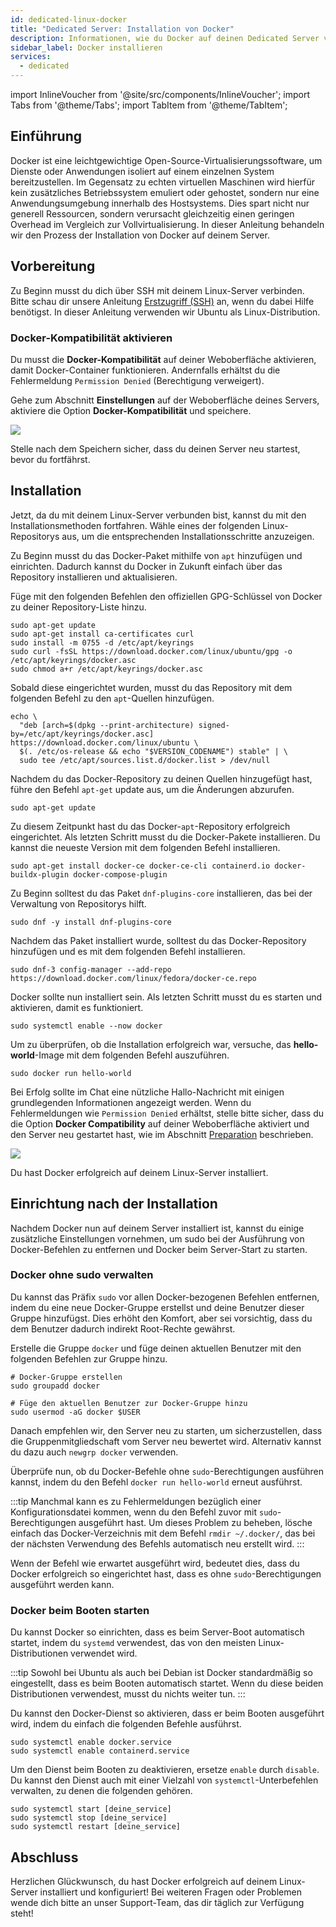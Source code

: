 ```yaml
---
id: dedicated-linux-docker
title: "Dedicated Server: Installation von Docker"
description: Informationen, wie du Docker auf deinen Dedicated Server von ZAP-Hosting installieren kannst - ZAP-Hosting.com Dokumentation
sidebar_label: Docker installieren
services:
  - dedicated
---
```


import InlineVoucher from '@site/src/components/InlineVoucher';
import Tabs from '@theme/Tabs';
import TabItem from '@theme/TabItem';

## Einführung

Docker ist eine leichtgewichtige Open-Source-Virtualisierungssoftware, um Dienste oder Anwendungen isoliert auf einem einzelnen System bereitzustellen. Im Gegensatz zu echten virtuellen Maschinen wird hierfür kein zusätzliches Betriebssystem emuliert oder gehostet, sondern nur eine Anwendungsumgebung innerhalb des Hostsystems. Dies spart nicht nur generell Ressourcen, sondern verursacht gleichzeitig einen geringen Overhead im Vergleich zur Vollvirtualisierung. In dieser Anleitung behandeln wir den Prozess der Installation von Docker auf deinem Server.

<InlineVoucher />

## Vorbereitung

Zu Beginn musst du dich über SSH mit deinem Linux-Server verbinden. Bitte schau dir unsere Anleitung [Erstzugriff (SSH)](vserver-linux-ssh.md) an, wenn du dabei Hilfe benötigst. In dieser Anleitung verwenden wir Ubuntu als Linux-Distribution.

### Docker-Kompatibilität aktivieren

Du musst die **Docker-Kompatibilität** auf deiner Weboberfläche aktivieren, damit Docker-Container funktionieren. Andernfalls erhältst du die Fehlermeldung `Permission Denied` (Berechtigung verweigert).

Gehe zum Abschnitt **Einstellungen** auf der Weboberfläche deines Servers, aktiviere die Option **Docker-Kompatibilität** und speichere.

![](https://screensaver01.zap-hosting.com/index.php/s/o5t82kKM38r2MwY/preview)

Stelle nach dem Speichern sicher, dass du deinen Server neu startest, bevor du fortfährst.

## Installation

Jetzt, da du mit deinem Linux-Server verbunden bist, kannst du mit den Installationsmethoden fortfahren. Wähle eines der folgenden Linux-Repositorys aus, um die entsprechenden Installationsschritte anzuzeigen.

<Tabs>
<TabItem value="ubuntu/debian" label="Ubuntu & Debian" default>

Zu Beginn musst du das Docker-Paket mithilfe von `apt` hinzufügen und einrichten. Dadurch kannst du Docker in Zukunft einfach über das Repository installieren und aktualisieren.

Füge mit den folgenden Befehlen den offiziellen GPG-Schlüssel von Docker zu deiner Repository-Liste hinzu.
```
sudo apt-get update
sudo apt-get install ca-certificates curl
sudo install -m 0755 -d /etc/apt/keyrings
sudo curl -fsSL https://download.docker.com/linux/ubuntu/gpg -o /etc/apt/keyrings/docker.asc
sudo chmod a+r /etc/apt/keyrings/docker.asc
```

Sobald diese eingerichtet wurden, musst du das Repository mit dem folgenden Befehl zu den `apt`-Quellen hinzufügen.
```
echo \
  "deb [arch=$(dpkg --print-architecture) signed-by=/etc/apt/keyrings/docker.asc] https://download.docker.com/linux/ubuntu \
  $(. /etc/os-release && echo "$VERSION_CODENAME") stable" | \
  sudo tee /etc/apt/sources.list.d/docker.list > /dev/null
```

Nachdem du das Docker-Repository zu deinen Quellen hinzugefügt hast, führe den Befehl `apt-get` update aus, um die Änderungen abzurufen.
```
sudo apt-get update
```

Zu diesem Zeitpunkt hast du das Docker-`apt`-Repository erfolgreich eingerichtet. Als letzten Schritt musst du die Docker-Pakete installieren. Du kannst die neueste Version mit dem folgenden Befehl installieren.
```
sudo apt-get install docker-ce docker-ce-cli containerd.io docker-buildx-plugin docker-compose-plugin
```

</TabItem>

<TabItem value="fedora" label="Fedora">

Zu Beginn solltest du das Paket `dnf-plugins-core` installieren, das bei der Verwaltung von Repositorys hilft.
```
sudo dnf -y install dnf-plugins-core
```

Nachdem das Paket installiert wurde, solltest du das Docker-Repository hinzufügen und es mit dem folgenden Befehl installieren.
```
sudo dnf-3 config-manager --add-repo https://download.docker.com/linux/fedora/docker-ce.repo
```

Docker sollte nun installiert sein. Als letzten Schritt musst du es starten und aktivieren, damit es funktioniert.
```
sudo systemctl enable --now docker
```

</TabItem>
</Tabs>

Um zu überprüfen, ob die Installation erfolgreich war, versuche, das **hello-world**-Image mit dem folgenden Befehl auszuführen.
```
sudo docker run hello-world
```

Bei Erfolg sollte im Chat eine nützliche Hallo-Nachricht mit einigen grundlegenden Informationen angezeigt werden. Wenn du Fehlermeldungen wie `Permission Denied` erhältst, stelle bitte sicher, dass du die Option **Docker Compatibility** auf deiner Weboberfläche aktiviert und den Server neu gestartet hast, wie im Abschnitt [Preparation](#vorbereitung) beschrieben.

![](https://screensaver01.zap-hosting.com/index.php/s/tzJwpYRYb9Mmryo/preview)

Du hast Docker erfolgreich auf deinem Linux-Server installiert.

## Einrichtung nach der Installation

Nachdem Docker nun auf deinem Server installiert ist, kannst du einige zusätzliche Einstellungen vornehmen, um sudo bei der Ausführung von Docker-Befehlen zu entfernen und Docker beim Server-Start zu starten.

### Docker ohne sudo verwalten

Du kannst das Präfix `sudo` vor allen Docker-bezogenen Befehlen entfernen, indem du eine neue Docker-Gruppe erstellst und deine Benutzer dieser Gruppe hinzufügst. Dies erhöht den Komfort, aber sei vorsichtig, dass du dem Benutzer dadurch indirekt Root-Rechte gewährst.

Erstelle die Gruppe `docker` und füge deinen aktuellen Benutzer mit den folgenden Befehlen zur Gruppe hinzu.
```
# Docker-Gruppe erstellen
sudo groupadd docker

# Füge den aktuellen Benutzer zur Docker-Gruppe hinzu
sudo usermod -aG docker $USER
```

Danach empfehlen wir, den Server neu zu starten, um sicherzustellen, dass die Gruppenmitgliedschaft vom Server neu bewertet wird. Alternativ kannst du dazu auch `newgrp docker` verwenden.

Überprüfe nun, ob du Docker-Befehle ohne `sudo`-Berechtigungen ausführen kannst, indem du den Befehl `docker run hello-world` erneut ausführst.

:::tip
Manchmal kann es zu Fehlermeldungen bezüglich einer Konfigurationsdatei kommen, wenn du den Befehl zuvor mit `sudo`-Berechtigungen ausgeführt hast. Um dieses Problem zu beheben, lösche einfach das Docker-Verzeichnis mit dem Befehl `rmdir ~/.docker/`, das bei der nächsten Verwendung des Befehls automatisch neu erstellt wird.
:::

Wenn der Befehl wie erwartet ausgeführt wird, bedeutet dies, dass du Docker erfolgreich so eingerichtet hast, dass es ohne `sudo`-Berechtigungen ausgeführt werden kann.

### Docker beim Booten starten

Du kannst Docker so einrichten, dass es beim Server-Boot automatisch startet, indem du `systemd` verwendest, das von den meisten Linux-Distributionen verwendet wird.

:::tip
Sowohl bei Ubuntu als auch bei Debian ist Docker standardmäßig so eingestellt, dass es beim Booten automatisch startet. Wenn du diese beiden Distributionen verwendest, musst du nichts weiter tun.
:::

Du kannst den Docker-Dienst so aktivieren, dass er beim Booten ausgeführt wird, indem du einfach die folgenden Befehle ausführst.
```
sudo systemctl enable docker.service
sudo systemctl enable containerd.service
```

Um den Dienst beim Booten zu deaktivieren, ersetze `enable` durch `disable`. Du kannst den Dienst auch mit einer Vielzahl von `systemctl`-Unterbefehlen verwalten, zu denen die folgenden gehören.
```
sudo systemctl start [deine_service]
sudo systemctl stop [deine_service]
sudo systemctl restart [deine_service]
```

## Abschluss

Herzlichen Glückwunsch, du hast Docker erfolgreich auf deinem Linux-Server installiert und konfiguriert! Bei weiteren Fragen oder Problemen wende dich bitte an unser Support-Team, das dir täglich zur Verfügung steht!
